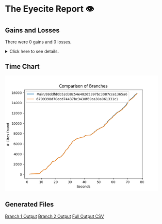 # The Eyecite Report :eye:



Gains and Losses
---------
There were 0 gains and 0 losses.

<details>
<summary>Click here to see details.</summary>

|     id     |  Gain  |  Loss  |
| ---------- | ------ | ------ |


</details>



Time Chart
---------

![image](https://raw.githubusercontent.com/freelawproject/eyecite/artifacts/256/results/chart.png)


Generated Files
---------

[Branch 1 Output](https://raw.githubusercontent.com/freelawproject/eyecite/artifacts/256/results/88ddfd0b52d38c54e40265397bc3087cce1365a6.json)
[Branch 2 Output](https://raw.githubusercontent.com/freelawproject/eyecite/artifacts/256/results/6799398d70ecd74437bc3430f69ca30a061331c1.json)
[Full Output CSV ](https://raw.githubusercontent.com/freelawproject/eyecite/artifacts/256/results/output.csv)
